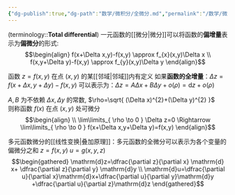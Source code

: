 ```yaml
---
{"dg-publish":true,"dg-path":"数学/微积分/全微分.md","permalink":"/数学/微积分/全微分/","dgPassFrontmatter":true,"noteIcon":"","created":"2024-08-24T15:37:25.633+08:00","updated":"2024-10-27T21:31:33.551+08:00"}
---
```


(terminology::**Total differential**)
一元函数的[[微分\|微分]]可以将函数的**偏增量**表示为**偏微分**的形式:
$$\begin{align}
f(x+\Delta x,y)-f(x,y) \approx f_{x}(x,y)\Delta x \\
f(x,y+\Delta y)-f(x,y) \approx f_{y}(x,y)\Delta y
\end{align}$$

函数 $z=f(x,y)$ 在点 $(x,y)$ 的某[[邻域\|邻域]]内有定义
如果**函数的全增量**：$\Delta z=f (x+\Delta x,y+\Delta y)-f (x,y)$
可以表示为：$\Delta z=A\Delta x+B\Delta y+o(\rho)=\mathrm{d}z+o(\rho)$

$A,B$ 为不依赖 $\Delta x,\Delta y$ 的常数, $\rho=\sqrt{ (\Delta x)^{2}+(\Delta y)^{2} }$  
则称函数 $f(x)$ 在点 $(x,y)$ 处可微分
$$\begin{align} \\
\lim\limits_{ \rho \to 0 } \Delta z=0 \Rightarrow \lim\limits_{ \rho \to 0 } f(x+\Delta x,y+\Delta y)=f(x,y)
\end{align}$$


多元函数微分的[[线性变换\|叠加原理]]：多元函数的全微分可以表示为各个变量的偏微分之和
$z=f(x,y)$
$u=g(x,y,z)$
$$\begin{gathered}
\mathrm{d}z=\dfrac{\partial z}{\partial x} \mathrm{d} x+ \dfrac{\partial z}{\partial y} \mathrm{d}y   \\
\mathrm{d}u=\dfrac{\partial u}{\partial x}\mathrm{d}x+\dfrac{\partial u}{\partial y}\mathrm{d}y +\dfrac{\partial u}{\partial z}\mathrm{d}z   
\end{gathered}$$



